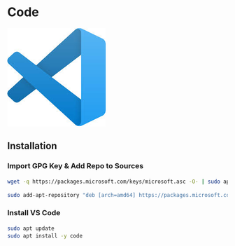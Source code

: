 # Code

![Screenshot](../img/tools/vs-code.jpg)

## Installation

### Import GPG Key & Add Repo to Sources

``` sh
wget -q https://packages.microsoft.com/keys/microsoft.asc -O- | sudo apt-key add -
```
``` sh
sudo add-apt-repository "deb [arch=amd64] https://packages.microsoft.com/repos/vscode stable main"
```

### Install VS Code

``` sh
sudo apt update
sudo apt install -y code
```
